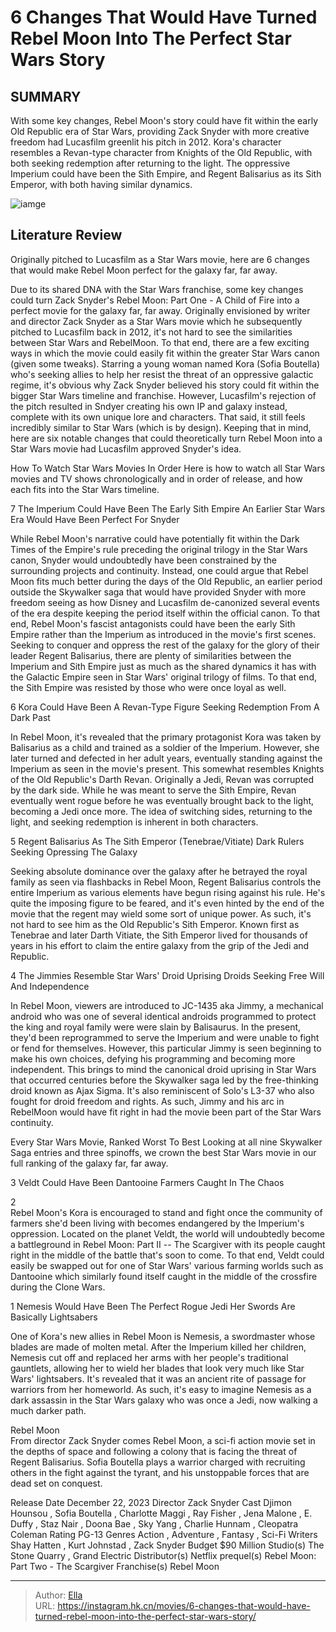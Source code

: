 # 6 Changes That Would Have Turned Rebel Moon Into The Perfect Star Wars Story


## SUMMARY 


 With some key changes, Rebel Moon&#39;s story could have fit within the early Old Republic era of Star Wars, providing Zack Snyder with more creative freedom had Lucasfilm greenlit his pitch in 2012. 
 Kora&#39;s character resembles a Revan-type character from Knights of the Old Republic, with both seeking redemption after returning to the light. 
 The oppressive Imperium could have been the Sith Empire, and Regent Balisarius as its Sith Emperor, with both having similar dynamics. 

![iamge](https://static1.srcdn.com/wordpress/wp-content/uploads/2024/01/custom-image-with-darth-vader-and-rebel-moon-poster.jpg)

## Literature Review

Originally pitched to Lucasfilm as a Star Wars movie, here are 6 changes that would make Rebel Moon perfect for the galaxy far, far away.




Due to its shared DNA with the Star Wars franchise, some key changes could turn Zack Snyder&#39;s Rebel Moon: Part One - A Child of Fire
into a perfect movie for the galaxy far, far away. Originally envisioned by writer and director Zack Snyder as a Star Wars movie which he subsequently pitched to Lucasfilm back in 2012, it&#39;s not hard to see the similarities between Star Wars and RebelMoon. To that end, there are a few exciting ways in which the movie could easily fit within the greater Star Wars canon (given some tweaks).
Starring a young woman named Kora (Sofia Boutella) who&#39;s seeking allies to help her resist the threat of an oppressive galactic regime, it&#39;s obvious why Zack Snyder believed his story could fit within the bigger Star Wars timeline and franchise. However, Lucasfilm&#39;s rejection of the pitch resulted in Sndyer creating his own IP and galaxy instead, complete with its own unique lore and characters. That said, it still feels incredibly similar to Star Wars (which is by design). Keeping that in mind, here are six notable changes that could theoretically turn Rebel Moon into a Star Wars movie had Lucasfilm approved Snyder&#39;s idea.
            
 
 How To Watch Star Wars Movies In Order 
Here is how to watch all Star Wars movies and TV shows chronologically and in order of release, and how each fits into the Star Wars timeline.












 








 7  The Imperium Could Have Been The Early Sith Empire 
An Earlier Star Wars Era Would Have Been Perfect For Snyder


 







While Rebel Moon&#39;s narrative could have potentially fit within the Dark Times of the Empire&#39;s rule preceding the original trilogy in the Star Wars canon, Snyder would undoubtedly have been constrained by the surrounding projects and continuity. Instead, one could argue that Rebel Moon fits much better during the days of the Old Republic, an earlier period outside the Skywalker saga that would have provided Snyder with more freedom seeing as how Disney and Lucasfilm de-canonized several events of the era despite keeping the period itself within the official canon.
To that end, Rebel Moon&#39;s fascist antagonists could have been the early Sith Empire rather than the Imperium as introduced in the movie&#39;s first scenes. Seeking to conquer and oppress the rest of the galaxy for the glory of their leader Regent Balisarius, there are plenty of similarities between the Imperium and Sith Empire just as much as the shared dynamics it has with the Galactic Empire seen in Star Wars&#39; original trilogy of films. To that end, the Sith Empire was resisted by those who were once loyal as well.





 6  Kora Could Have Been A Revan-Type Figure 
Seeking Redemption From A Dark Past


 







In Rebel Moon, it&#39;s revealed that the primary protagonist Kora was taken by Balisarius as a child and trained as a soldier of the Imperium. However, she later turned and defected in her adult years, eventually standing against the Imperium as seen in the movie&#39;s present. This somewhat resembles Knights of the Old Republic&#39;s Darth Revan. Originally a Jedi, Revan was corrupted by the dark side. While he was meant to serve the Sith Empire, Revan eventually went rogue before he was eventually brought back to the light, becoming a Jedi once more. The idea of switching sides, returning to the light, and seeking redemption is inherent in both characters.





 5  Regent Balisarius As The Sith Emperor (Tenebrae/Vitiate) 
Dark Rulers Seeking Opressing The Galaxy
        

Seeking absolute dominance over the galaxy after he betrayed the royal family as seen via flashbacks in Rebel Moon, Regent Balisarius controls the entire Imperium as various elements have begun rising against his rule. He&#39;s quite the imposing figure to be feared, and it&#39;s even hinted by the end of the movie that the regent may wield some sort of unique power. As such, it&#39;s not hard to see him as the Old Republic&#39;s Sith Emperor. Known first as Tenebrae and later Darth Vitiate, the Sith Emperor lived for thousands of years in his effort to claim the entire galaxy from the grip of the Jedi and Republic.





 4  The Jimmies Resemble Star Wars&#39; Droid Uprising 
Droids Seeking Free Will And Independence
        

In Rebel Moon, viewers are introduced to JC-1435 aka Jimmy, a mechanical android who was one of several identical androids programmed to protect the king and royal family were were slain by Balisaurus. In the present, they&#39;d been reprogrammed to serve the Imperium and were unable to fight or fend for themselves. However, this particular Jimmy is seen beginning to make his own choices, defying his programming and becoming more independent.
This brings to mind the canonical droid uprising in Star Wars that occurred centuries before the Skywalker saga led by the free-thinking droid known as Ajax Sigma. It&#39;s also reminiscent of Solo&#39;s L3-37 who also fought for droid freedom and rights. As such, Jimmy and his arc in RebelMoon would have fit right in had the movie been part of the Star Wars continuity.
            
 
 Every Star Wars Movie, Ranked Worst To Best 
Looking at all nine Skywalker Saga entries and three spinoffs, we crown the best Star Wars movie in our full ranking of the galaxy far, far away.








 3  Veldt Could Have Been Dantooine 
Farmers Caught In The Chaos





 2   
Rebel Moon&#39;s Kora is encouraged to stand and fight once the community of farmers she&#39;d been living with becomes endangered by the Imperium&#39;s oppression. Located on the planet Veldt, the world will undoubtedly become a battleground in Rebel Moon: Part II -- The Scargiver with its people caught right in the middle of the battle that&#39;s soon to come. To that end, Veldt could easily be swapped out for one of Star Wars&#39; various farming worlds such as Dantooine which similarly found itself caught in the middle of the crossfire during the Clone Wars.





 1  Nemesis Would Have Been The Perfect Rogue Jedi 
Her Swords Are Basically Lightsabers


 







One of Kora&#39;s new allies in Rebel Moon is Nemesis, a swordmaster whose blades are made of molten metal. After the Imperium killed her children, Nemesis cut off and replaced her arms with her people&#39;s traditional gauntlets, allowing her to wield her blades that look very much like Star Wars&#39; lightsabers. It&#39;s revealed that it was an ancient rite of passage for warriors from her homeworld. As such, it&#39;s easy to imagine Nemesis as a dark assassin in the Star Wars galaxy who was once a Jedi, now walking a much darker path.
        


  Rebel Moon  
From director Zack Snyder comes Rebel Moon, a sci-fi action movie set in the depths of space and following a colony that is facing the threat of Regent Balisarius. Sofia Boutella plays a warrior charged with recruiting others in the fight against the tyrant, and his unstoppable forces that are dead set on conquest. 

  Release Date    December 22, 2023     Director    Zack Snyder     Cast    Djimon Hounsou , Sofia Boutella , Charlotte Maggi , Ray Fisher , Jena Malone , E. Duffy , Staz Nair , Doona Bae , Sky Yang , Charlie Hunnam , Cleopatra Coleman     Rating    PG-13     Genres    Action , Adventure , Fantasy ,  Sci-Fi     Writers    Shay Hatten , Kurt Johnstad , Zack Snyder     Budget    $90 Million     Studio(s)    The Stone Quarry , Grand Electric     Distributor(s)    Netflix     prequel(s)    Rebel Moon: Part Two - The Scargiver     Franchise(s)    Rebel Moon    



---

> Author: [Ella](https://instagram.hk.cn/)  
> URL: https://instagram.hk.cn/movies/6-changes-that-would-have-turned-rebel-moon-into-the-perfect-star-wars-story/  

